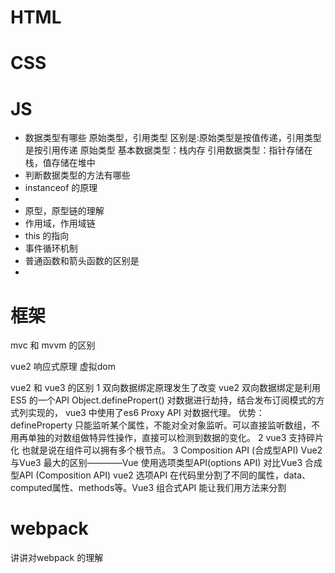 # HTML

# CSS
  
# JS
   * 数据类型有哪些
         原始类型，引用类型
         区别是:原始类型是按值传递，引用类型是按引用传递
            原始类型 基本数据类型：栈内存
            引用数据类型：指针存储在栈，值存储在堆中
   * 判断数据类型的方法有哪些
   *  instanceof 的原理
   *  
   *  原型，原型链的理解
   *  作用域，作用域链
   *  this 的指向
   *  事件循环机制
   *  普通函数和箭头函数的区别是
   *  

# 框架
mvc 和 mvvm 的区别

vue2 响应式原理 
   虚拟dom

vue2 和 vue3 的区别
   1 双向数据绑定原理发生了改变
      vue2 双向数据绑定是利用ES5 的一个API Object.definePropert() 对数据进行劫持，结合发布订阅模式的方式列实现的，
      vue3 中使用了es6 Proxy API 对数据代理。
      优势：defineProperty 只能监听某个属性，不能对全对象监听。可以直接监听数组，不用再单独的对数组做特异性操作，直接可以检测到数据的变化。
   2 vue3 支持碎片化
      也就是说在组件可以拥有多个根节点。
   3 Composition API (合成型API)
      Vue2 与Vue3 最大的区别————Vue 使用选项类型API(options API) 对比Vue3 合成型API (Composition API)
      vue2 选项API 在代码里分割了不同的属性，data、computed属性、methods等。Vue3 组合式API 能让我们用方法来分割




# webpack 
   讲讲对webpack 的理解

   



  